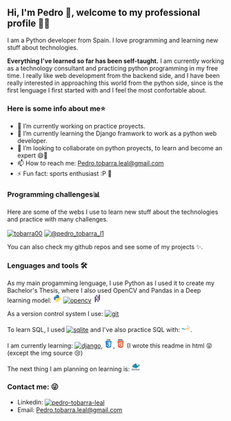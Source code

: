<h2>Hi, I'm Pedro 👋, welcome to my professional profile 🧑‍💻</h2>

<p>I am a Python developer from Spain. I love programming and learning new stuff about technologies.</p>
<p><b>Everything I've learned so far has been self-taught.</b> I am currently working as a technology consultant and practicing python programming in my free time. I really like web development from the backend side, and I have been really interested in approaching this world from the python side, since is the first lenguage I first started with and I feel the most confortable about.
</p>

<h3>Here is some info about me⭐</h3>
<ul>
    <li>🔭 I’m currently working on practice proyects.</li>
    <li>🌱 I’m currently learning the Django framwork to work as a python web developer.</li>
    <li>👯 I’m looking to collaborate on python proyects, to learn and become an expert 😄🤞</li>
    <li>📫 How to reach me: <a href="(mailto:pedro.tobarra.leal@gmail.com)">Pedro.tobarra.leal@gmail.com</a> </li>
    <li>⚡ Fun fact: sports enthusiast :P 🏃</li>

</ul>

<h3>Programming challenges📊</h3>
<p>Here are some of the webs I use to learn new stuff about the technologies and practice with many challenges.</p>
<p><a href="https://www.leetcode.com/tobarra00" target="_blank"><img align="center" src="https://raw.githubusercontent.com/rahuldkjain/github-profile-readme-generator/master/src/images/icons/Social/leet-code.svg" alt="tobarra00" height="30" width="40" /></a>
<a href="https://www.hackerrank.com/pedro_tobarra_l1" target="_blank"><img align="center" src="https://raw.githubusercontent.com/rahuldkjain/github-profile-readme-generator/master/src/images/icons/Social/hackerearth.svg" alt="@pedro_tobarra_l1" height="30" width="40" /></a></p>
<p>You can also check my github repos and see some of my projects ✨.</p>

<h3>Lenguages and tools 🛠️</h3>

<p>As my main progamming lenguage, I use Python as I used it to create my Bachelor's Thesis, where I also used OpenCV and Pandas in a Deep learning model: <a href="https://www.python.org" target="_blank" rel="noreferrer"> <img src="https://raw.githubusercontent.com/devicons/devicon/master/icons/python/python-original.svg" alt="python" width="20" height="20"/></a> <a href="https://opencv.org/" target="_blank" rel="noreferrer"> <img src="https://www.vectorlogo.zone/logos/opencv/opencv-icon.svg" alt="opencv" width="20" height="20"/></a> <a href="https://pandas.pydata.org/" target="_blank" rel="noreferrer"> <img src="https://raw.githubusercontent.com/devicons/devicon/2ae2a900d2f041da66e950e4d48052658d850630/icons/pandas/pandas-original.svg" alt="pandas" width="20" height="20"/></a></p>

<p>As a version control system I use: <a href="https://git-scm.com/" target="_blank" rel="noreferrer"> <img src="https://www.vectorlogo.zone/logos/git-scm/git-scm-icon.svg" alt="git" width="20" height="20"/> </a> </p>

<p>To learn SQL, I used <a href="https://www.sqlite.org/" target="_blank" rel="noreferrer"> <img src="https://www.vectorlogo.zone/logos/sqlite/sqlite-icon.svg" alt="sqlite" width="20" height="20"/></a> and I've also practice SQL with: <a href="https://www.mysql.com/" target="_blank" rel="noreferrer"> <img src="https://raw.githubusercontent.com/devicons/devicon/master/icons/mysql/mysql-original-wordmark.svg" alt="mysql" width="20" height="20"/></a>.</p>

<p>I am currently learning: <a href="https://www.djangoproject.com/" target="_blank" rel="noreferrer"> <img src="https://cdn.worldvectorlogo.com/logos/django.svg" alt="django" width="20" height="20"/></a>, <a href="https://www.w3schools.com/css/" target="_blank" rel="noreferrer"> <img src="https://raw.githubusercontent.com/devicons/devicon/master/icons/css3/css3-original-wordmark.svg" alt="css3" width="20" height="20"/></a>, <a href="https://www.w3.org/html/" target="_blank" rel="noreferrer"> <img src="https://raw.githubusercontent.com/devicons/devicon/master/icons/html5/html5-original-wordmark.svg" alt="html5" width="20" height="20"/></a> (I wrote this readme in html 😝 (except the img source 😢)</p>

<p>The next thing I am planning on learning is: <a href="https://www.docker.com/" target="_blank" rel="noreferrer"> <img src="https://raw.githubusercontent.com/devicons/devicon/master/icons/docker/docker-original-wordmark.svg" alt="docker" width="20" height="20"/> </a></p>

<h3>Contact me: 😜</h3>

<ul>
    <li>Linkedin: <a href="https://linkedin.com/in/pedro-tobarra-leal" target="_blank"><img align="center" src="https://raw.githubusercontent.com/rahuldkjain/github-profile-readme-generator/master/src/images/icons/Social/linked-in-alt.svg" alt="pedro-tobarra-leal" height="20" width="20" /></a></li>
    <li>Email: <a href="(mailto:pedro.tobarra.leal@gmail.com)">Pedro.tobarra.leal@gmail.com</a></li>
</ul>
